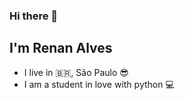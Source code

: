 ### Hi there 👋

## I'm Renan Alves
- I live in :brazil:, São Paulo 😎
- I am a student in love with python :computer:
